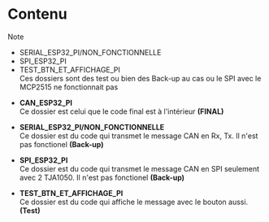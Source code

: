 # Contenu
> [!NOTE]
> * SERIAL_ESP32_PI/NON_FONCTIONNELLE
> * SPI_ESP32_PI
> * TEST_BTN_ET_AFFICHAGE_PI <br />
> Ces dossiers sont des test ou bien des Back-up au cas ou le SPI avec le MCP2515 ne fonctionnait pas

* **CAN_ESP32_PI** <br />
Ce dossier est celui que le code final est à l'intérieur **(FINAL)**

* **SERIAL_ESP32_PI/NON_FONCTIONNELLE** <br />
Ce dossier est du code qui transmet le message CAN en Rx, Tx. Il n'est pas fonctionel **(Back-up)**

* **SPI_ESP32_PI** <br />
Ce dossier est du code qui transmet le message CAN en SPI seulement avec 2 TJA1050. Il n'est pas fonctionel **(Back-up)**

* **TEST_BTN_ET_AFFICHAGE_PI** <br />
Ce dossier est du code qui affiche le message avec le bouton aussi. **(Test)**
